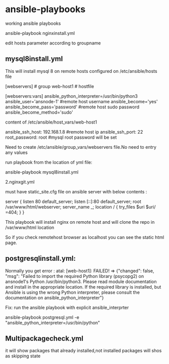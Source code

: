 # ansible-playbooks
working ansible playbooks


ansible-playbook nginxinstall.yml

edit hosts parameter according to groupname

mysql8install.yml
---------------------

This will install mysql 8 on remote hosts configured on /etc/ansible/hosts file


[webservers] # group
web-host1 # hostfile

[webservers:vars]
ansible_python_interpreter=/usr/bin/python3
ansible_user='ansnode-1'  #remote host username
ansible_become='yes' 
ansible_become_pass='password' #remote host sudo password 
ansible_become_method='sudo'

content of /etc/ansible/host_vars/web-host1 

ansible_ssh_host: 192.168.1.8 #remote host ip 
ansible_ssh_port: 22
root_password: root #mysql root password will be set 

Need to create  /etc/ansible/group_vars/webservers file.No need to entry any values

run playbook from the location of yml file:

ansible-playbook mysql8install.yml

2.nginxgit.yml

must have static_site.cfg file on ansible server with below contents :

server {
        listen 80 default_server;
        listen [::]:80 default_server;
        root /var/www/html/webserver;
        server_name _;
        location / {
                try_files $uri $uri/ =404;
        }
}

This playbook will install nginx on remote host and will clone the repo in /var/www/html location

So if you check remotehost browser as localhost you can see the static html page.


postgresqlinstall.yml:
----------------------
Normally you get error : atal: [web-host1]: FAILED! => {"changed": false, "msg": "Failed to import the required Python library (psycopg2) on ansnode1's Python /usr/bin/python3. Please read module documentation and install in the appropriate location. If the required library is installed, but Ansible is using the wrong Python interpreter, please consult the documentation on ansible_python_interpreter"}



Fix: run the ansible playbook with explicit ansible_interprter 

ansible-playbook postgresql.yml -e "ansible_python_interpreter=/usr/bin/python"

Multipackagecheck.yml
------------------------

 it will show packages that already installed,not installed packages will shos as skipping state
